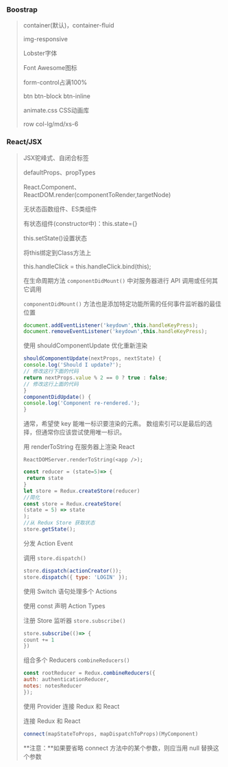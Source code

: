 ### Boostrap

> container(默认)，container-fluid
>
> img-responsive
>
> Lobster字体
>
> Font Awesome图标
>
> form-control占满100%
>
> btn	btn-block	btn-inline
>
> animate.css CSS动画库
>
> row	col-lg/md/xs-6

### React/JSX

> JSX驼峰式、自闭合标签
>
> defaultProps、propTypes
>
> React.Component、ReactDOM.render(componentToRender,targetNode)
>
> 无状态函数组件、ES类组件
>
> 有状态组件(constructor中)：this.state={}
>
> this.setState()设置状态
>
> 将this绑定到Class方法上
>
> this.handleClick = this.handleClick.bind(this);
>
> 在生命周期方法 `componentDidMount()` 中对服务器进行 API 调用或任何其它调用
>
> `componentDidMount()` 方法也是添加特定功能所需的任何事件监听器的最佳位置
>
> ```js
> document.addEventListener('keydown',this.handleKeyPress);
> document.removeEventListener('keydown',this.handleKeyPress);
> ```
>
> 使用 shouldComponentUpdate 优化重新渲染
>
> ```js
> shouldComponentUpdate(nextProps, nextState) {
> console.log('Should I update?');
> // 修改这行下面的代码
> return nextProps.value % 2 == 0 ? true : false;
> // 修改这行上面的代码
> }
> componentDidUpdate() {
> console.log('Component re-rendered.');
> }
> ```
>
> 通常，希望使 key 能唯一标识要渲染的元素。 数组索引可以是最后的选择，但通常你应该尝试使用唯一标识。
>
> 用 renderToString 在服务器上渲染 React
>
> `ReactDOMServer.renderToString(<app />);`
>
> ```js
> const reducer = (state=5)=> {
>  return state
> }
> let store = Redux.createStore(reducer)
> //简化
> const store = Redux.createStore(
> (state = 5) => state
> );
> //从 Redux Store 获取状态
> store.getState();
> ```
>
> 分发 Action Event
>
> 调用 `store.dispatch()`
>
> ```js
> store.dispatch(actionCreator());
> store.dispatch({ type: 'LOGIN' });
> ```
>
> 使用 Switch 语句处理多个 Actions
>
> 使用 const 声明 Action Types
>
> 注册 Store 监听器 `store.subscribe()`
>
> ```js
> store.subscribe(()=> {
> count += 1
> })
> ```
>
> 组合多个 Reducers `combineReducers()` 
>
> ```js
> const rootReducer = Redux.combineReducers({
> auth: authenticationReducer,
> notes: notesReducer
> });
> ```
>
> 使用 Provider 连接 Redux 和 React
>
> 连接 Redux 和 React
>
> ```js
> connect(mapStateToProps, mapDispatchToProps)(MyComponent)
> ```
>**注意：**如果要省略 connect 方法中的某个参数，则应当用 null 替换这个参数
